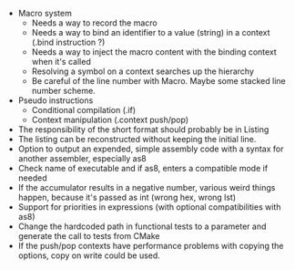 - Macro system
  - Needs a way to record the macro
  - Needs a way to bind an identifier to a value (string) in a context (.bind instruction ?)
  - Needs a way to inject the macro content with the binding context when it's called
  - Resolving a symbol on a context searches up the hierarchy
  - Be careful of the line number with Macro. Maybe some stacked line number scheme.
- Pseudo instructions
  - Conditional compilation (.if)
  - Context manipulation (.context push/pop)
- The responsibility of the short format should probably be in Listing
- The listing can be reconstructed without keeping the initial line.
- Option to output an expended, simple assembly code with a syntax for another assembler, especially as8
- Check name of executable and if as8, enters a compatible mode if needed
- If the accumulator results in a negative number, various weird things happen, because it's passed as int (wrong hex, wrong lst)
- Support for priorities in expressions (with optional compatibilities with as8)
- Change the hardcoded path in functional tests to a parameter and generate the call to tests from CMake
- If the push/pop contexts have performance problems with copying the options, copy on write could be used.
